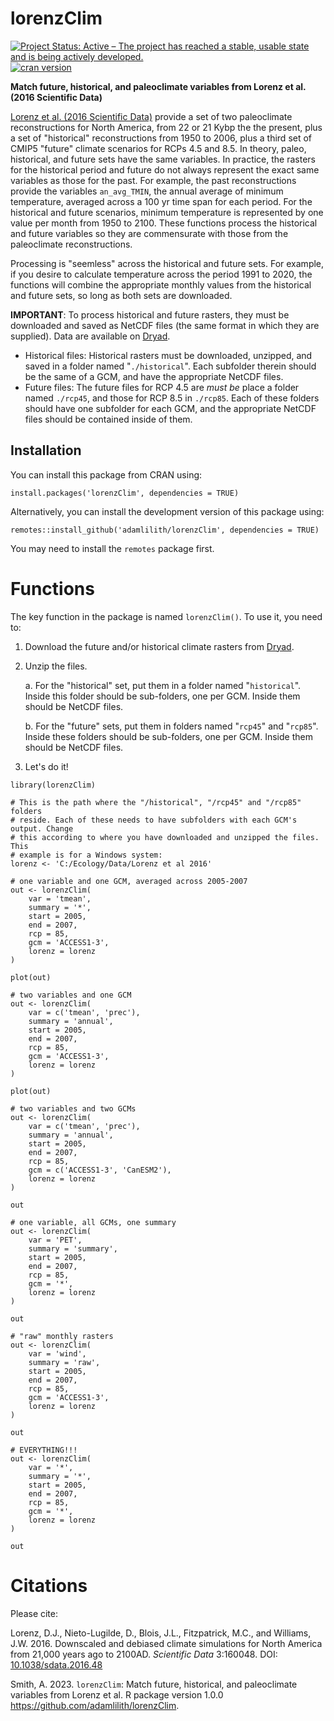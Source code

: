# lorenzClim
<!-- badges: start -->

[![Project Status: Active – The project has reached a stable, usable state and is being actively developed.](https://www.repostatus.org/badges/latest/active.svg)](https://www.repostatus.org/#active)
[![cran version](https://www.r-pkg.org/badges/version/lorenzClim)](https://cran.r-project.org/package=lorenzClim)

<!-- badges: end -->

<strong>Match future, historical, and paleoclimate variables from Lorenz et al. (2016 Scientific Data)</strong>

<a href="https://dx.doi.org/10.1038/sdata.2016.48">Lorenz et al. (2016 Scientific Data)</a> provide a set of two paleoclimate reconstructions for North America, from 22 or 21 Kybp the the present, plus a set of "historical" reconstructions from 1950 to 2006, plus a third set of CMIP5 "future" climate scenarios for RCPs 4.5 and 8.5. In theory, paleo, historical, and future sets have the same variables. In practice, the rasters for the historical period and future do not always represent the exact same variables as those for the past. For example, the past reconstructions provide the variables `an_avg_TMIN`, the annual average of minimum temperature, averaged across a 100 yr time span for each period. For the historical and future scenarios, minimum temperature is represented by one value per month from 1950 to 2100. These functions process the historical and future variables so they are commensurate with those from the paleoclimate reconstructions.

Processing is "seemless" across the historical and future sets. For example, if you desire to calculate temperature across the period 1991 to 2020, the functions will combine the appropriate monthly values from the historical and future sets, so long as both sets are downloaded.

**IMPORTANT**: To process historical and future rasters, they must be downloaded and saved as NetCDF files (the same format in which they are supplied). Data are available on <a href="https://datadryad.org//resource/doi:10.5061/dryad.1597g">Dryad</a>.
* Historical files: Historical rasters must be downloaded, unzipped, and saved in a folder named "`./historical`". Each subfolder therein should be the same of a GCM, and have the appropriate NetCDF files.
* Future files: The future files for RCP 4.5 are *must be* place a folder named `./rcp45`, and those for RCP 8.5 in `./rcp85`. Each of these folders should have one subfolder for each GCM, and the appropriate NetCDF files should be contained inside of them.

## Installation ##
You can install this package from CRAN using:

`install.packages('lorenzClim', dependencies = TRUE)`

Alternatively, you can install the development version of this package using:

`remotes::install_github('adamlilith/lorenzClim', dependencies = TRUE)`  

You may need to install the `remotes` package first.

# Functions #

The key function in the package is named `lorenzClim()`. To use it, you need to:

1. Download the future and/or historical climate rasters from <a href="https://datadryad.org//resource/doi:10.5061/dryad.1597g">Dryad</a>.

2. Unzip the files.

     a. For the "historical" set, put them in a folder named "`historical`". Inside this folder should be sub-folders, one per GCM. Inside them should be NetCDF files.
     
	 b. For the "future" sets, put them in folders named "`rcp45`" and "`rcp85`". Inside these folders should be sub-folders, one per GCM. Inside them should be NetCDF files.
	 
3. Let's do it!

```
library(lorenzClim)

# This is the path where the "/historical", "/rcp45" and "/rcp85" folders
# reside. Each of these needs to have subfolders with each GCM's output. Change
# this according to where you have downloaded and unzipped the files. This
# example is for a Windows system:
lorenz <- 'C:/Ecology/Data/Lorenz et al 2016'

# one variable and one GCM, averaged across 2005-2007
out <- lorenzClim(
    var = 'tmean',
    summary = '*',
    start = 2005,
    end = 2007,
    rcp = 85,
    gcm = 'ACCESS1-3',
    lorenz = lorenz
)

plot(out)

# two variables and one GCM
out <- lorenzClim(
    var = c('tmean', 'prec'),
    summary = 'annual',
    start = 2005,
    end = 2007,
    rcp = 85,
    gcm = 'ACCESS1-3',
    lorenz = lorenz
)

plot(out)

# two variables and two GCMs
out <- lorenzClim(
    var = c('tmean', 'prec'),
    summary = 'annual',
    start = 2005,
    end = 2007,
    rcp = 85,
    gcm = c('ACCESS1-3', 'CanESM2'),
    lorenz = lorenz
)

out

# one variable, all GCMs, one summary
out <- lorenzClim(
    var = 'PET',
    summary = 'summary',
    start = 2005,
    end = 2007,
    rcp = 85,
    gcm = '*',
    lorenz = lorenz
)

out

# "raw" monthly rasters
out <- lorenzClim(
    var = 'wind',
    summary = 'raw',
    start = 2005,
    end = 2007,
    rcp = 85,
    gcm = 'ACCESS1-3',
    lorenz = lorenz
)

out

# EVERYTHING!!!
out <- lorenzClim(
    var = '*',
    summary = '*',
    start = 2005,
    end = 2007,
    rcp = 85,
    gcm = '*',
    lorenz = lorenz
)

out
```

# Citations

Please cite:

Lorenz, D.J., Nieto-Lugilde, D., Blois, J.L., Fitzpatrick, M.C., and Williams, J.W.  2016.  Downscaled and debiased climate simulations for North America from 21,000 years ago to 2100AD.  *Scientific Data* 3:160048. DOI: <a href="https://dx.doi.org/10.1038/sdata.2016.48">10.1038/sdata.2016.48</a>

Smith, A. 2023. `lorenzClim`: Match future, historical, and paleoclimate variables from Lorenz et al. R package version 1.0.0 <https://github.com/adamlilith/lorenzClim>.
 